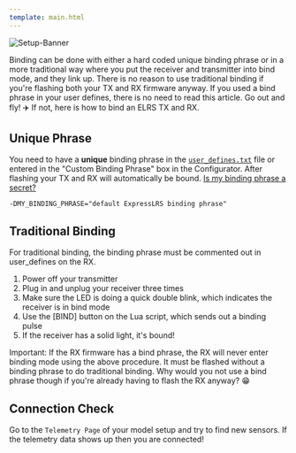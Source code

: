 ```yaml
---
template: main.html
---
```


![Setup-Banner](https://raw.githubusercontent.com/ExpressLRS/ExpressLRS-Hardware/master/img/quick-start.png)

Binding can be done with either a hard coded unique binding phrase or in a more traditional way where you put the receiver and transmitter into bind mode, and they link up. There is no reason to use traditional binding if you're flashing both your TX and RX firmware anyway. If you used a bind phrase in your user defines, there is no need to read this article. Go out and fly! :airplane: If not, here is how to bind an ELRS TX and RX.

## Unique Phrase

You need to have a **unique** binding phrase in the [`user_defines.txt`](https://github.com/ExpressLRS/ExpressLRS/wiki/User-Defines#binding-phrase) file or entered in the "Custom Binding Phrase" box in the Configurator.  After flashing your TX and RX will automatically be bound. [Is my binding phrase a secret?](https://github.com/ExpressLRS/ExpressLRS/wiki/FAQ#is-my-binding-phrase-a-secret)

```
-DMY_BINDING_PHRASE="default ExpressLRS binding phrase"
```

## Traditional Binding

For traditional binding, the binding phrase must be commented out in user_defines on the RX.

1. Power off your transmitter
2. Plug in and unplug your receiver three times
3. Make sure the LED is doing a quick double blink, which indicates the receiver is in bind mode
4. Use the [BIND] button on the Lua script, which sends out a binding pulse
5. If the receiver has a solid light, it's bound!

Important: If the RX firmware has a bind phrase, the RX will never enter binding mode using the above procedure. It must be flashed without a binding phrase to do traditional binding. Why would you not use a bind phrase though if you're already having to flash the RX anyway? :grin:

## Connection Check

Go to the `Telemetry Page` of your model setup and try to find new sensors. If the telemetry data shows up then you are connected!
